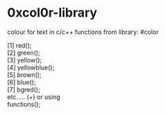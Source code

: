 # 0xcol0r-library
colour for text in c/c++
functions from library:
#color

[1] red();
<br>
[2] green();
<br>
[3] yellow();<br>
[4] yellowblue();<br>
[5] brown();<br>
[6] blue();<br>
[7] bgred();<br>
etc.....
(+) or using<br>
functions();
